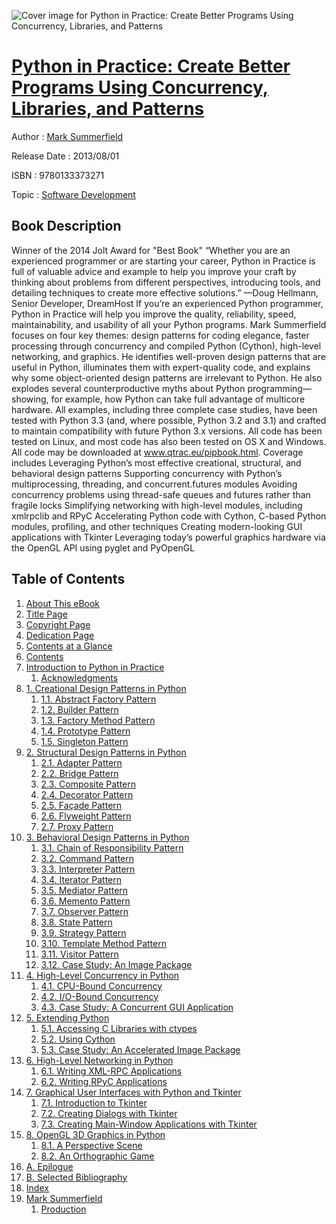 ![Cover image for Python in Practice: Create Better Programs Using Concurrency, Libraries, and Patterns](https://imgdetail.ebookreading.net/cover/cover/software_development/EB9780133373271.jpg)

[Python in Practice: Create Better Programs Using Concurrency, Libraries, and Patterns](https://ebookreading.net/view/book/Python+in+Practice%3A+Create+Better+Programs+Using+Concurrency%2C+Libraries%2C+and+Patterns-EB9780133373271_1.html "Python in Practice: Create Better Programs Using Concurrency, Libraries, and Patterns")
====================================================================================================================

Author : [Mark Summerfield](https://ebookreading.net/search/author/Mark+Summerfield)

Release Date : 2013/08/01

ISBN : 9780133373271

Topic : [Software Development](https://ebookreading.net/search/category/software-development)

Book Description
-----------------

Winner of the 2014 Jolt Award for "Best Book"
“Whether you are an experienced programmer or are starting your career, Python in Practice is full of valuable advice and example to help you improve your craft by thinking about problems from different perspectives, introducing tools, and detailing techniques to create more effective solutions.”
—Doug Hellmann, Senior Developer, DreamHost
If you’re an experienced Python programmer, Python in Practice will help you improve the quality, reliability, speed, maintainability, and usability of all your Python programs.
Mark Summerfield focuses on four key themes: design patterns for coding elegance, faster processing through concurrency and compiled Python (Cython), high-level networking, and graphics. He identifies well-proven design patterns that are useful in Python, illuminates them with expert-quality code, and explains why some object-oriented design patterns are irrelevant to Python. He also explodes several counterproductive myths about Python programming—showing, for example, how Python can take full advantage of multicore hardware.
All examples, including three complete case studies, have been tested with Python 3.3 (and, where possible, Python 3.2 and 3.1) and crafted to maintain compatibility with future Python 3.x versions. All code has been tested on Linux, and most code has also been tested on OS X and Windows. All code may be downloaded at www.qtrac.eu/pipbook.html.
Coverage includes
Leveraging Python’s most effective creational, structural, and behavioral design patterns
Supporting concurrency with Python’s multiprocessing, threading, and concurrent.futures modules
Avoiding concurrency problems using thread-safe queues and futures rather than fragile locks
Simplifying networking with high-level modules, including xmlrpclib and RPyC
Accelerating Python code with Cython, C-based Python modules, profiling, and other techniques
Creating modern-looking GUI applications with Tkinter
Leveraging today’s powerful graphics hardware via the OpenGL API using pyglet and PyOpenGL
              
Table of Contents
-----------------

1. [About This eBook](https://ebookreading.net/view/book/Python+in+Practice%3A+Create+Better+Programs+Using+Concurrency%2C+Libraries%2C+and+Patterns-EB9780133373271_1.html)
1. [Title Page](https://ebookreading.net/view/book/Python+in+Practice%3A+Create+Better+Programs+Using+Concurrency%2C+Libraries%2C+and+Patterns-EB9780133373271_3.html)
1. [Copyright Page](https://ebookreading.net/view/book/Python+in+Practice%3A+Create+Better+Programs+Using+Concurrency%2C+Libraries%2C+and+Patterns-EB9780133373271_4.html)
1. [Dedication Page](https://ebookreading.net/view/book/Python+in+Practice%3A+Create+Better+Programs+Using+Concurrency%2C+Libraries%2C+and+Patterns-EB9780133373271_6.html)
1. [Contents at a Glance](https://ebookreading.net/view/book/Python+in+Practice%3A+Create+Better+Programs+Using+Concurrency%2C+Libraries%2C+and+Patterns-EB9780133373271_7.html)
1. [Contents](https://ebookreading.net/view/book/Python+in+Practice%3A+Create+Better+Programs+Using+Concurrency%2C+Libraries%2C+and+Patterns-EB9780133373271_8.html)
1. [Introduction to Python in Practice](https://ebookreading.net/view/book/Python+in+Practice%3A+Create+Better+Programs+Using+Concurrency%2C+Libraries%2C+and+Patterns-EB9780133373271_10.html)
    1. [Acknowledgments](https://ebookreading.net/view/book/Python+in+Practice%3A+Create+Better+Programs+Using+Concurrency%2C+Libraries%2C+and+Patterns-EB9780133373271_10.html#ch00lev1sec1)
1. [1. Creational Design Patterns in Python](https://ebookreading.net/view/book/Python+in+Practice%3A+Create+Better+Programs+Using+Concurrency%2C+Libraries%2C+and+Patterns-EB9780133373271_11.html)
    1. [1.1. Abstract Factory Pattern](https://ebookreading.net/view/book/Python+in+Practice%3A+Create+Better+Programs+Using+Concurrency%2C+Libraries%2C+and+Patterns-EB9780133373271_11.html#ch01lev1sec1)
    1. [1.2. Builder Pattern](https://ebookreading.net/view/book/Python+in+Practice%3A+Create+Better+Programs+Using+Concurrency%2C+Libraries%2C+and+Patterns-EB9780133373271_11.html#ch01lev1sec2)
    1. [1.3. Factory Method Pattern](https://ebookreading.net/view/book/Python+in+Practice%3A+Create+Better+Programs+Using+Concurrency%2C+Libraries%2C+and+Patterns-EB9780133373271_11.html#ch01lev1sec3)
    1. [1.4. Prototype Pattern](https://ebookreading.net/view/book/Python+in+Practice%3A+Create+Better+Programs+Using+Concurrency%2C+Libraries%2C+and+Patterns-EB9780133373271_11.html#ch01lev1sec4)
    1. [1.5. Singleton Pattern](https://ebookreading.net/view/book/Python+in+Practice%3A+Create+Better+Programs+Using+Concurrency%2C+Libraries%2C+and+Patterns-EB9780133373271_11.html#ch01lev1sec5)
1. [2. Structural Design Patterns in Python](https://ebookreading.net/view/book/Python+in+Practice%3A+Create+Better+Programs+Using+Concurrency%2C+Libraries%2C+and+Patterns-EB9780133373271_12.html)
    1. [2.1. Adapter Pattern](https://ebookreading.net/view/book/Python+in+Practice%3A+Create+Better+Programs+Using+Concurrency%2C+Libraries%2C+and+Patterns-EB9780133373271_12.html#ch02lev1sec1)
    1. [2.2. Bridge Pattern](https://ebookreading.net/view/book/Python+in+Practice%3A+Create+Better+Programs+Using+Concurrency%2C+Libraries%2C+and+Patterns-EB9780133373271_12.html#ch02lev1sec2)
    1. [2.3. Composite Pattern](https://ebookreading.net/view/book/Python+in+Practice%3A+Create+Better+Programs+Using+Concurrency%2C+Libraries%2C+and+Patterns-EB9780133373271_12.html#ch02lev1sec3)
    1. [2.4. Decorator Pattern](https://ebookreading.net/view/book/Python+in+Practice%3A+Create+Better+Programs+Using+Concurrency%2C+Libraries%2C+and+Patterns-EB9780133373271_12.html#ch02lev1sec4)
    1. [2.5. Façade Pattern](https://ebookreading.net/view/book/Python+in+Practice%3A+Create+Better+Programs+Using+Concurrency%2C+Libraries%2C+and+Patterns-EB9780133373271_12.html#ch02lev1sec5)
    1. [2.6. Flyweight Pattern](https://ebookreading.net/view/book/Python+in+Practice%3A+Create+Better+Programs+Using+Concurrency%2C+Libraries%2C+and+Patterns-EB9780133373271_12.html#ch02lev1sec6)
    1. [2.7. Proxy Pattern](https://ebookreading.net/view/book/Python+in+Practice%3A+Create+Better+Programs+Using+Concurrency%2C+Libraries%2C+and+Patterns-EB9780133373271_12.html#ch02lev1sec7)
1. [3. Behavioral Design Patterns in Python](https://ebookreading.net/view/book/Python+in+Practice%3A+Create+Better+Programs+Using+Concurrency%2C+Libraries%2C+and+Patterns-EB9780133373271_13.html)
    1. [3.1. Chain of Responsibility Pattern](https://ebookreading.net/view/book/Python+in+Practice%3A+Create+Better+Programs+Using+Concurrency%2C+Libraries%2C+and+Patterns-EB9780133373271_13.html#ch03lev1sec1)
    1. [3.2. Command Pattern](https://ebookreading.net/view/book/Python+in+Practice%3A+Create+Better+Programs+Using+Concurrency%2C+Libraries%2C+and+Patterns-EB9780133373271_13.html#ch03lev1sec2)
    1. [3.3. Interpreter Pattern](https://ebookreading.net/view/book/Python+in+Practice%3A+Create+Better+Programs+Using+Concurrency%2C+Libraries%2C+and+Patterns-EB9780133373271_13.html#ch03lev1sec3)
    1. [3.4. Iterator Pattern](https://ebookreading.net/view/book/Python+in+Practice%3A+Create+Better+Programs+Using+Concurrency%2C+Libraries%2C+and+Patterns-EB9780133373271_13.html#ch03lev1sec4)
    1. [3.5. Mediator Pattern](https://ebookreading.net/view/book/Python+in+Practice%3A+Create+Better+Programs+Using+Concurrency%2C+Libraries%2C+and+Patterns-EB9780133373271_13.html#ch03lev1sec5)
    1. [3.6. Memento Pattern](https://ebookreading.net/view/book/Python+in+Practice%3A+Create+Better+Programs+Using+Concurrency%2C+Libraries%2C+and+Patterns-EB9780133373271_13.html#ch03lev1sec6)
    1. [3.7. Observer Pattern](https://ebookreading.net/view/book/Python+in+Practice%3A+Create+Better+Programs+Using+Concurrency%2C+Libraries%2C+and+Patterns-EB9780133373271_13.html#ch03lev1sec7)
    1. [3.8. State Pattern](https://ebookreading.net/view/book/Python+in+Practice%3A+Create+Better+Programs+Using+Concurrency%2C+Libraries%2C+and+Patterns-EB9780133373271_13.html#ch03lev1sec8)
    1. [3.9. Strategy Pattern](https://ebookreading.net/view/book/Python+in+Practice%3A+Create+Better+Programs+Using+Concurrency%2C+Libraries%2C+and+Patterns-EB9780133373271_13.html#ch03lev1sec9)
    1. [3.10. Template Method Pattern](https://ebookreading.net/view/book/Python+in+Practice%3A+Create+Better+Programs+Using+Concurrency%2C+Libraries%2C+and+Patterns-EB9780133373271_13.html#ch03lev1sec10)
    1. [3.11. Visitor Pattern](https://ebookreading.net/view/book/Python+in+Practice%3A+Create+Better+Programs+Using+Concurrency%2C+Libraries%2C+and+Patterns-EB9780133373271_13.html#ch03lev1sec11)
    1. [3.12. Case Study: An Image Package](https://ebookreading.net/view/book/Python+in+Practice%3A+Create+Better+Programs+Using+Concurrency%2C+Libraries%2C+and+Patterns-EB9780133373271_13.html#ch03lev1sec12)
1. [4. High-Level Concurrency in Python](https://ebookreading.net/view/book/Python+in+Practice%3A+Create+Better+Programs+Using+Concurrency%2C+Libraries%2C+and+Patterns-EB9780133373271_14.html)
    1. [4.1. CPU-Bound Concurrency](https://ebookreading.net/view/book/Python+in+Practice%3A+Create+Better+Programs+Using+Concurrency%2C+Libraries%2C+and+Patterns-EB9780133373271_14.html#ch04lev1sec1)
    1. [4.2. I/O-Bound Concurrency](https://ebookreading.net/view/book/Python+in+Practice%3A+Create+Better+Programs+Using+Concurrency%2C+Libraries%2C+and+Patterns-EB9780133373271_14.html#ch04lev1sec2)
    1. [4.3. Case Study: A Concurrent GUI Application](https://ebookreading.net/view/book/Python+in+Practice%3A+Create+Better+Programs+Using+Concurrency%2C+Libraries%2C+and+Patterns-EB9780133373271_14.html#ch04lev1sec3)
1. [5. Extending Python](https://ebookreading.net/view/book/Python+in+Practice%3A+Create+Better+Programs+Using+Concurrency%2C+Libraries%2C+and+Patterns-EB9780133373271_15.html)
    1. [5.1. Accessing C Libraries with ctypes](https://ebookreading.net/view/book/Python+in+Practice%3A+Create+Better+Programs+Using+Concurrency%2C+Libraries%2C+and+Patterns-EB9780133373271_15.html#ch05lev1sec1)
    1. [5.2. Using Cython](https://ebookreading.net/view/book/Python+in+Practice%3A+Create+Better+Programs+Using+Concurrency%2C+Libraries%2C+and+Patterns-EB9780133373271_15.html#ch05lev1sec2)
    1. [5.3. Case Study: An Accelerated Image Package](https://ebookreading.net/view/book/Python+in+Practice%3A+Create+Better+Programs+Using+Concurrency%2C+Libraries%2C+and+Patterns-EB9780133373271_15.html#ch05lev1sec3)
1. [6. High-Level Networking in Python](https://ebookreading.net/view/book/Python+in+Practice%3A+Create+Better+Programs+Using+Concurrency%2C+Libraries%2C+and+Patterns-EB9780133373271_16.html)
    1. [6.1. Writing XML-RPC Applications](https://ebookreading.net/view/book/Python+in+Practice%3A+Create+Better+Programs+Using+Concurrency%2C+Libraries%2C+and+Patterns-EB9780133373271_16.html#ch06lev1sec1)
    1. [6.2. Writing RPyC Applications](https://ebookreading.net/view/book/Python+in+Practice%3A+Create+Better+Programs+Using+Concurrency%2C+Libraries%2C+and+Patterns-EB9780133373271_16.html#ch06lev1sec2)
1. [7. Graphical User Interfaces with Python and Tkinter](https://ebookreading.net/view/book/Python+in+Practice%3A+Create+Better+Programs+Using+Concurrency%2C+Libraries%2C+and+Patterns-EB9780133373271_17.html)
    1. [7.1. Introduction to Tkinter](https://ebookreading.net/view/book/Python+in+Practice%3A+Create+Better+Programs+Using+Concurrency%2C+Libraries%2C+and+Patterns-EB9780133373271_17.html#ch07lev1sec1)
    1. [7.2. Creating Dialogs with Tkinter](https://ebookreading.net/view/book/Python+in+Practice%3A+Create+Better+Programs+Using+Concurrency%2C+Libraries%2C+and+Patterns-EB9780133373271_17.html#ch07lev1sec2)
    1. [7.3. Creating Main-Window Applications with Tkinter](https://ebookreading.net/view/book/Python+in+Practice%3A+Create+Better+Programs+Using+Concurrency%2C+Libraries%2C+and+Patterns-EB9780133373271_17.html#ch07lev1sec3)
1. [8. OpenGL 3D Graphics in Python](https://ebookreading.net/view/book/Python+in+Practice%3A+Create+Better+Programs+Using+Concurrency%2C+Libraries%2C+and+Patterns-EB9780133373271_18.html)
    1. [8.1. A Perspective Scene](https://ebookreading.net/view/book/Python+in+Practice%3A+Create+Better+Programs+Using+Concurrency%2C+Libraries%2C+and+Patterns-EB9780133373271_18.html#ch08lev1sec1)
    1. [8.2. An Orthographic Game](https://ebookreading.net/view/book/Python+in+Practice%3A+Create+Better+Programs+Using+Concurrency%2C+Libraries%2C+and+Patterns-EB9780133373271_18.html#ch08lev1sec2)
1. [A. Epilogue](https://ebookreading.net/view/book/Python+in+Practice%3A+Create+Better+Programs+Using+Concurrency%2C+Libraries%2C+and+Patterns-EB9780133373271_19.html)
1. [B. Selected Bibliography](https://ebookreading.net/view/book/Python+in+Practice%3A+Create+Better+Programs+Using+Concurrency%2C+Libraries%2C+and+Patterns-EB9780133373271_20.html)
1. [Index](https://ebookreading.net/view/book/Python+in+Practice%3A+Create+Better+Programs+Using+Concurrency%2C+Libraries%2C+and+Patterns-EB9780133373271_21.html)
1. [Mark Summerfield](https://ebookreading.net/view/book/Python+in+Practice%3A+Create+Better+Programs+Using+Concurrency%2C+Libraries%2C+and+Patterns-EB9780133373271_22.html)
    1. [Production](https://ebookreading.net/view/book/Python+in+Practice%3A+Create+Better+Programs+Using+Concurrency%2C+Libraries%2C+and+Patterns-EB9780133373271_22.html#app03lev1sec1)
